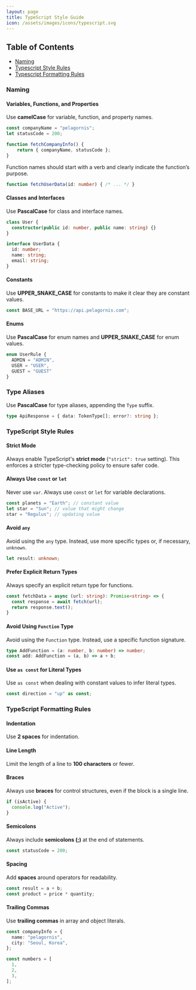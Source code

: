 ```yaml
---
layout: page
title: TypeScript Style Guide
icon: /assets/images/icons/typescript.svg
---
```


## Table of Contents
- [Naming](#naming)
- [Typescript Style Rules](#typescript-style-rules)
- [Typescript Formatting Rules](#typescript-formatting-rules)

### Naming

#### Variables, Functions, and Properties
Use **camelCase** for variable, function, and property names.

```typescript
const companyName = "pelagornis";
let statusCode = 200;

function fetchCompanyInfo() {
    return { companyName, statusCode };
}
```

Function names should start with a verb and clearly indicate the function’s purpose.
```typescript
function fetchUserData(id: number) { /* ... */ }
```
  
#### Classes and Interfaces
Use **PascalCase** for class and interface names.

``` typescript
class User {
  constructor(public id: number, public name: string) {}
}

interface UserData {
  id: number;
  name: string;
  email: string;
}
```

#### Constants
Use **UPPER_SNAKE_CASE** for constants to make it clear they are constant values.

```typescript
const BASE_URL = "https://api.pelagornis.com";
```

#### Enums
Use **PascalCase** for enum names and **UPPER_SNAKE_CASE** for enum values.

```typescript
enum UserRule {
  ADMIN = "ADMIN",
  USER = "USER",
  GUEST = "GUEST"
}
```

### Type Aliases
Use **PascalCase** for type aliases, appending the `Type` suffix.

```typescript
type ApiResponse = { data: TokenType[]; error?: string };
```

### TypeScript Style Rules

#### Strict Mode
Always enable TypeScript's **strict mode** (`"strict": true` setting). This enforces a stricter type-checking policy to ensure safer code.

#### Always Use `const` or `let`
Never use `var`. Always use `const` or `let` for variable declarations.

```typescript
const planets = "Earth"; // constant value
let star = "Sun"; // value that might change
star = "Regulus"; // updating value
```

#### Avoid `any`
Avoid using the `any` type. Instead, use more specific types or, if necessary, `unknown`.

```typescript
let result: unknown;
```

#### Prefer Explicit Return Types
Always specify an explicit return type for functions.

```typescript
const fetchData = async (url: string): Promise<string> => {
  const response = await fetch(url);
  return response.text();
}
```

#### Avoid Using `Function` Type
Avoid using the `Function` type. Instead, use a specific function signature.

```typescript
type AddFunction = (a: number, b: number) => number;
const add: AddFunction = (a, b) => a + b;
```

#### Use `as const` for Literal Types
Use `as const` when dealing with constant values to infer literal types.

```typescript
const direction = "up" as const;
```

### TypeScript Formatting Rules

#### Indentation
Use **2 spaces** for indentation.

#### Line Length
Limit the length of a line to **100 characters** or fewer.

#### Braces
Always use **braces** for control structures, even if the block is a single line.

```typescript
if (isActive) {
  console.log("Active");
}
```

#### Semicolons
Always include **semicolons (;)** at the end of statements.

```typescript
const statusCode = 200;
```

#### Spacing
Add **spaces** around operators for readability.

```typescript
const result = a + b;
const product = price * quantity;
```

#### Trailing Commas
Use **trailing commas** in array and object literals.
```typescript
const companyInfo = {
  name: "pelagornis",
  city: "Seoul, Korea",
};

const numbers = [
  1,
  2,
  3,
];
```
